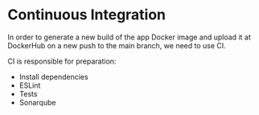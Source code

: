 # Continuous Integration

In order to generate a new build of the app Docker image and upload it at DockerHub on a new push to the main branch, we need to use CI.  

CI is responsible for preparation:
- Install dependencies
- ESLint
- Tests
- Sonarqube
